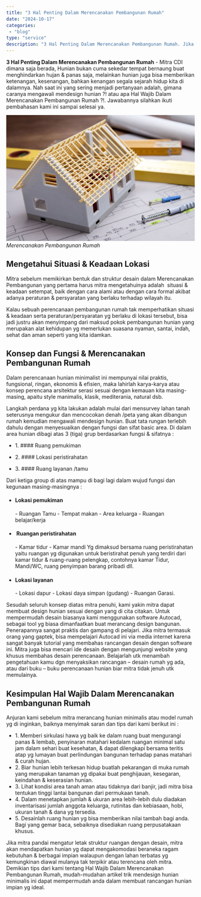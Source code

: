 ```yaml
---
title: "3 Hal Penting Dalam Merencanakan Pembangunan Rumah"
date: "2024-10-17"
categories:
 - "blog"
type: "service"
description: "3 Hal Penting Dalam Merencanakan Pembangunan Rumah. Jika mitra pandai mengatur letak struktur ruangan dengan desain, mitra akan mendapatkan hunian yg dapat m..."
---
```


**3 Hal Penting Dalam Merencanakan Pembangunan Rumah** - Mitra CDI dimana saja berada, Hunian bukan cuma sekedar tempat bernaung buat menghindarkan hujan & panas saja, melainkan hunian juga bisa memberikan ketenangan, kesenangan, bahkan kenangan segala sejarah hidup kita di dalamnya. Nah saat ini yang sering menjadi pertanyaan adalah, gimana caranya mengawali mendesign hunian ?! atau apa Hal Wajib Dalam Merencanakan Pembangunan Rumah ?!. Jawabannya silahkan ikuti pembahasan kami ini sampai selesai ya.

![Merencanakan Pembangunan Rumah](/images/blog/membangun-rumah.jpg)
*Merencanakan Pembangunan Rumah*

 ## Mengetahui Situasi & Keadaan Lokasi

Mitra sebelum memikirkan bentuk dan struktur desain dalam Merencanakan Pembangunan yang pertama harus mitra mengetahuinya adalah  situasi & keadaan setempat, baik dengan cara alami atau dengan cara formal akibat adanya peraturan & persyaratan yang berlaku terhadap wilayah itu.

Kalau sebuah perencanaan pembangunan rumah tak memperhatikan situasi & keadaan serta peraturan/persyaratan yg berlaku di lokasi tersebut, bisa jadi justru akan menyimpang dari maksud pokok pembangunan hunian yang merupakan alat kehidupan yg memerlukan suasana nyaman, santai, indah, sehat dan aman seperti yang kita idamkan.

 ## Konsep dan Fungsi & Merencanakan Pembangunan Rumah

Dalam perencanaan hunian minimalist ini mempunyai nilai praktis, fungsional, ringan, ekonomis & efisien, maka lahirlah karya-karya atau konsep perencana arsitektur serasi sesuai dengan kemauan kita masing-masing, apaitu style manimalis, klasik, mediterania, natural dsb.

Langkah perdana yg kita lakukan adalah mulai dari mensurvey lahan tanah seterusnya mengukur dan mencocokan denah /peta yang akan dibangun rumah kemudian mengawali mendesign hunian. Buat tata rungan terlebih dahulu dengan menyesuaikan dengan fungsi dan sifat basic area. Di dalam area hunian dibagi atas 3 (tiga) grup berdasarkan fungsi & sifatnya :

- 1\. #### Ruang pemukiman

- 2\. #### Lokasi peristirahatan

- 3\. #### Ruang layanan /tamu

Dari ketiga group di atas mampu di bagi lagi dalam wujud fungsi dan kegunaan masing-masingnya :

- #### Lokasi pemukiman

    \- Ruangan Tamu - Tempat makan - Area keluarga - Ruangan belajar/kerja

- ####  Ruangan peristirahatan

    \- Kamar tidur - Kamar mandi
Yg dimaksud bersama ruang peristirahatan yaitu ruangan yg digunakan untuk beristirahat penuh yang terdiri dari kamar tidur & ruang-ruang pelengkap, contohnya kamar Tidur, Mandi/WC, ruang penyimpan barang pribadi dll.

- #### Lokasi layanan

    \- Lokasi dapur - Lokasi daya simpan (gudang) - Ruangan Garasi.

Sesudah seluruh konsep diatas mitra penuhi, kami yakin mitra dapat membuat design hunian sesuai dengan yang di cita citakan. Untuk mempermudah desain biasanya kami menggunakan software Autocad, sebagai tool yg biasa dimanfaatkan buat merancang design bangunan. Penerapannya sangat praktis dan gampang di pelajari. Jika mitra termasuk orang yang gaptek, bisa mempelajari Autocad ini via media internet karena sangat banyak tutorial yang membahas rancangan desain dengan software ini. Mitra juga bisa mencari ide desain dengan mengunjungi website yang khusus membahas desain perencanaan. Belajarlah utk menambah pengetahuan kamu dgn menyaksikan rancangan – desain rumah yg ada, atau dari buku – buku perencanaan hunian biar mitra tidak jenuh utk memulainya.

 ## Kesimpulan Hal Wajib Dalam Merencanakan Pembangunan Rumah

Anjuran kami sebelum mitra merancang hunian minimalis atau model rumah yg di inginkan, baiknya menyimak saran dan tips dari kami berikut ini :

- 1\. Memberi sirkulasi hawa yg baik ke dalam ruang buat mengurangi panas & lembab, penyinaran matahari kedalam ruangan minimal satu jam dalam sehari buat kesehatan, & dapat dilengkapi bersama teritis atap yg lumayan buat perlindungan bangunan terhadap panas matahari & curah hujan.
- 2\. Biar hunian lebih terkesan hidup buatlah pekarangan di muka rumah yang merupakan tanaman yg dipakai buat penghijauan, kesegaran, keindahan & keserasian hunian.
- 3\. Lihat kondisi area tanah aman atau tidaknya dari banjir, jadi mitra bisa tentukan tinggi lantai bangunan dari permukaan tanah.
- 4\. Dalam menetapkan jumlah & ukuran area lebih-lebih dulu diadakan inventarisasi jumlah anggota keluarga, rutinitas dan kebiasaan, hobi, ukuran tanah & dana yg tersedia.
- 5\. Desainlah ruang hunian yg bisa memberikan nilai tambah bagi anda. Bagi yang gemar baca, sebaiknya disediakan ruang perpusatakaan khusus.

Jika mitra pandai mengatur letak struktur ruangan dengan desain, mitra akan mendapatkan hunian yg dapat mengakomodasi beraneka ragam kebutuhan & berbagai impian walaupun dengan lahan terbatas yg kemungkinan diawal mulanya tak terpikir atau terencana oleh mitra. Demikian tips dari kami tentang Hal Wajib Dalam Merencanakan Pembangunan Rumah, mudah-mudahan artikel trik mendesign hunian minimalis ini dapat mempermudah anda dalam membuat rancangan hunian impian yg ideal.

